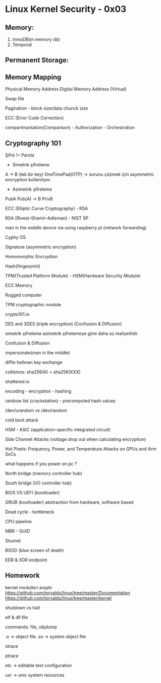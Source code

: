 # Linux Kernel Security - 0x03

## Memory:

1. InmoDB(in memory db)
2. Temporal

## Permanent Storage:


## Memory Mapping

Physical Memory Address
Digital Memory Address (Virtual)

Swap file

Pagination - block size/data chunck size

ECC (Error Code Correction)

compartmantation(Comparison) - Authorization - Orchestration



## Cryptography 101

Şifre != Parola


- Simetrik şifreleme

A -> B (tek bir key)
OneTimePad(OTP)     -> sorunu çözmek için asymmetric encryption kullanılıyor.


- Asimetrik şifreleme

PubA Pub(A) -> B PrivB

ECC (Elliptic Curve Cryptography) - RSA

RSA (Rivest–Shamir–Adleman) - NIST SP

man in the middle device via using raspberry pi (network forwarding)

Cyphy OS

Signature (asymmetric encryption)

Homomorphic Encryption

Hash(fingerprint)

TPM(Trusted Platform Module) - HSM(Hardware Security Module)

ECC Memory

Rugged computer

TPM cryptographic module

crypto101.io

DES and 3DES (triple encryption) (Confusion & Diffusion)

simetrik şifreleme asimetrik şifrelemeye göre daha az maliyetlidir.

Confusion & Diffusion

impersonate(man in the middle)

diffie hellman key exchange

collisions: sha256(A) = sha256(XXX)

shattered.io

encoding - encryption - hashing

rainbow list (crackstation) - precomputed hash values

/dev/urandom vs /dev/random

cold boot attack

HSM - ASIC (application-specific integrated circuit)

Side Channel Attacks (voltage drop out when calculating encryption)

Hot Pixels: Frequency, Power, and Temperature Attacks on GPUs and Arm SoCs

what happens if you power on pc ?



North bridge (memory controller hub)

South bridge (I/O controller hub)

BIOS VS UEFI (bootloader)

GRUB (bootloader) abstraction from hardware, software based

Dead cycle - bottleneck

CPU pipeline

MBR - GUID

Stuxnet

BSOD (blue screen of death)

EDR & XDR endpoint



## Homework

kernel modulleri araştır
https://github.com/torvalds/linux/tree/master/Documentation
https://github.com/torvalds/linux/tree/master/kernel




shutdown vs halt

elf & dll file

commands: file, objdump

.o  -> object file
.so -> system object file

strace

ptrace

etc -> editable text configuration

usr -> unix system resources

